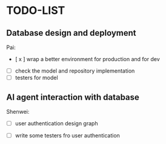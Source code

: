 # TODO-LIST

## Database design and deployment
Pai:
- [ x ] wrap a better environment for production and for dev
- [ ] check the model and repository implementation
- [ ] testers for model

## AI agent interaction with database





Shenwei:

- [ ] user authentication design graph
- [ ] write some testers fro user authentication




